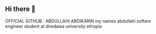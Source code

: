 ## Hi there 👋
OFFICIAL GITHUB : ABDULLAHI ABDIKARIN
my names abdullahi softare engineer student at diredawa 
university ethopia


<!--
**abdullahi911/abdullahi911** is a ✨ _special_ ✨ repository because its `README.md` (this file) appears on your GitHub profile.

Here are some ideas to get you started:
MY LANGUAGES
encyclopedia


HTML - Wikipedia


- I’m currently working on ...
- 🌱 I’m currently learning ...
- 👯 I’m looking to collaborate on ...
- 🤔 I’m looking for help with ...
- 💬 Ask me about ...
- 📫 How to reach me: ...
- 😄 Pronouns: ...
- ⚡ Fun fact: ...
-->
